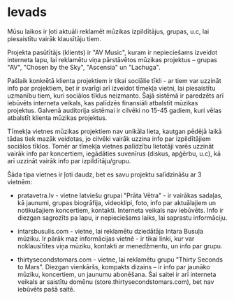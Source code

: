# Ievads
Mūsu laikos ir ļoti aktuāli reklamēt mūzikas izpildītājus, grupas, u.c, lai piesaistītu vairāk klausītāju tiem. 

Projekta pasūtītājs (klients) ir "AV Music", kuram ir nepieciešams izveidot interneta lapu, lai reklamētu viņa pārstāvētos mūzikas projektus – grupas "AV", "Chosen by the Sky", "Ascensia" un "Lachuga". 

Pašlaik konkrētā klienta projektiem ir tikai sociālie tīkli - ar tiem var uzzināt info par projektiem, bet ir svarīgi arī izveidot tīmekļa vietni, lai piesaistītu uzmanību tiem, kuri sociālos tīklus neizmanto. Šajā sistēmā ir paredzēts arī iebūvēts interneta veikals, kas palīdzēs finansiāli atbalstīt mūzikas projektus. Galvenā auditorija sistēmai ir cilvēki no 15-45 gadiem, kuri vēlas atbalstīt klienta mūzikas projektus. 

Tīmekļa vietnes mūzikas projektiem nav unikāla lieta, kautgan pēdējā laikā tādas tiek mazāk veidotas, jo cilvēki vairāk uzzina info par izpildītājiem sociālos tīklos. Tomēr ar tīmekļa vietnes palīdzību lietotāji varēs uzzināt vairāk info par koncertiem, iegādāties suvenīrus (diskus, apģērbu, u.c), kā arī uzzināt vairāk info par izpildītāju/grupu. 

Šāda tipa vietnes ir ļoti daudz, bet es savu projektu salīdzināšu ar 3 vietnēm: 

- pratavetra.lv - vietne latviešu grupai "Prāta Vētra" - ir vairākas sadaļas, kā jaunumi, grupas biogrāfija, videoklipi, foto, info par aktuālajiem un notikušajiem koncertiem, kontakti. Interneta veikals nav iebūvēts. Info ir diezgan sagrozīts pa lapu, ir nepieciešams laiks, lai saprastu informāciju. 

- intarsbusulis.com - vietne, lai reklamētu dziedātāja Intara Busuļa mūziku. Ir pārāk maz informācijas vietnē - ir tikai linki, kur var noklausītītes viņa mūziku, kontakti ar menedžmentu, un info par grupu. 

- thirtysecondstomars.com - vietne, lai reklamētu grupu "Thirty Seconds to Mars". Diezgan vienkāršs, kompakts dizains – ir info par jaunāko mūziku, koncertiem, un jaunumu abonēšana. Šai saitei ir arī interneta veikals ar saistītu domēnu (store.thirtysecondstomars.com), bet nav iebūvēts pašā saitē. 
